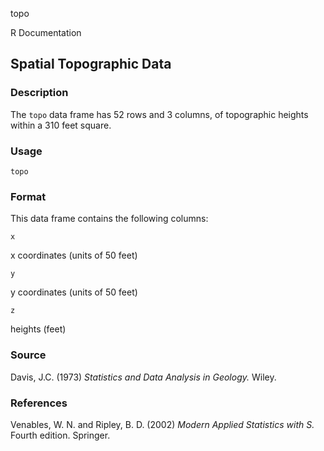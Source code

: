 topo

R Documentation

##  Spatial Topographic Data

### Description

The `topo` data frame has 52 rows and 3 columns, of topographic heights within
a 310 feet square.

### Usage

    
    topo

### Format

This data frame contains the following columns:

`x`

x coordinates (units of 50 feet)

`y`

y coordinates (units of 50 feet)

`z`

heights (feet)

### Source

Davis, J.C. (1973) _Statistics and Data Analysis in Geology._ Wiley.

### References

Venables, W. N. and Ripley, B. D. (2002) _Modern Applied Statistics with S._
Fourth edition. Springer.

